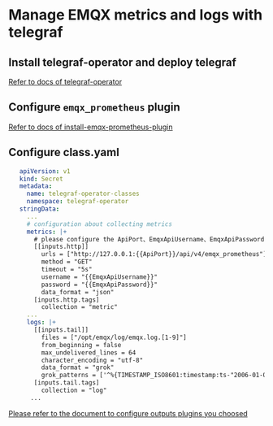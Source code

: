 # Manage EMQX metrics and logs with telegraf

## Install telegraf-operator and deploy telegraf

[Refer to docs of telegraf-operator](https://github.com/influxdata/telegraf-operator)

## Configure `emqx_prometheus` plugin

[Refer to docs of install-emqx-prometheus-plugin](../tasks/install-emqx-prometheus-plugin.md)

## Configure class.yaml

```yaml
   apiVersion: v1
   kind: Secret
   metadata:
     name: telegraf-operator-classes
     namespace: telegraf-operator
   stringData:
     ...
     # configuration about collecting metrics
     metrics: |+
       # please configure the ApiPort、EmqxApiUsername、EmqxApiPassword correctlly
       [[inputs.http]]
         urls = ["http://127.0.0.1:{{ApiPort}}/api/v4/emqx_prometheus"]
         method = "GET"
         timeout = "5s"
         username = "{{EmqxApiUsername}}"
         password = "{{EmqxApiPassword}}"
         data_format = "json"
       [inputs.http.tags]
         collection = "metric"        
     ...
     logs: |+
       [[inputs.tail]]
         files = ["/opt/emqx/log/emqx.log.[1-9]"]
         from_beginning = false
         max_undelivered_lines = 64
         character_encoding = "utf-8"
         data_format = "grok"
         grok_patterns = ['^%{TIMESTAMP_ISO8601:timestamp:ts-"2006-01-02T15:04:05.999999999-07:00"} \[%{LOGLEVEL:level}\] (?m)%{GREEDYDATA:messages}$']
       [inputs.tail.tags]
         collection = "log"
      ...
   ```

[Please refer to the document to configure outputs plugins you choosed](https://docs.influxdata.com/telegraf/v1.22/plugins/)